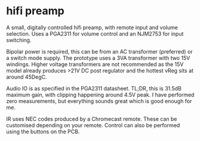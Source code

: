 # hifi preamp
A small, digitally controlled hifi preamp, with remote input and volume selection. Uses a PGA2311 for volume control and an NJM2753 for input switching.

Bipolar power is required, this can be from an AC transformer (preferred) or a switch mode supply. The prototype uses a 3VA transformer with two 15V windings. Higher voltage transformers are not recommended as the 15V model already produces >21V DC post regulator and the hottest vReg sits at around 45DegC.

Audio IO is as specified in the PGA2311 datasheet. TL;DR, this is 31.5dB maximum gain, with clipping happening around 4.5V peak. I have performed zero measurements, but everything sounds great which is good enough for me.

IR uses NEC codes produced by a Chromecast remote. These can be customised depending on your remote. Control can also be performed using the buttons on the PCB.
